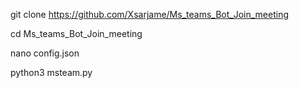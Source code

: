 git clone https://github.com/Xsarjame/Ms_teams_Bot_Join_meeting

cd Ms_teams_Bot_Join_meeting

nano config.json

python3 msteam.py

